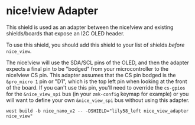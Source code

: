 # nice!view Adapter

This shield is used as an adapter between the nice!view and existing shields/boards that expose an I2C OLED header.

To use this shield, you should add this shield to your list of shields _before_ `nice_view`.

The nice!view will use the SDA/SCL pins of the OLED, and then the adapter expects a final pin to be "bodged" from your microcontroller to the nice!view CS pin. This adapter assumes that the CS pin bodged is the `&pro_micro 1` pin or "D1", which is the top left pin when looking at the front of the board. If you can't use this pin, you'll need to override the `cs-gpios` for the `&nice_view_spi` bus (in your `zmk-config` keymap for example) or you will want to define your own `&nice_view_spi` bus without using this adapter.

```
west build -b nice_nano_v2 -- -DSHIELD="lily58_left nice_view_adapter nice_view"
```
